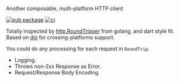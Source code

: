 Another composable, multi-platform HTTP client

[![pub package](https://img.shields.io/pub/v/roundtripper.svg)](https://pub.dev/packages/roundtripper)
[![ci](https://github.com/v42one/roundtripper/actions/workflows/ci.yaml/badge.svg)](https://github.com/v42one/roundtripper/actions/workflows/ci.yaml)

Totally inspected by [http.RoundTripper](https://pkg.go.dev/net/http#RoundTripper) from golang, and dart style fit.
Based on [dio](https://github.com/flutterchina/dio) for crossing-platforms support.

You could do any processing for each request in `RoundTrip`.

* Logging.
* Throws non-2xx Response as Error.
* Request/Response Body Encoding.
